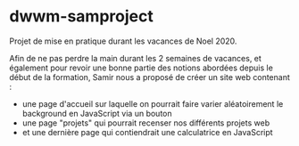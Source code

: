 # dwwm-samproject

Projet de mise en pratique durant les vacances de Noel 2020. 

Afin de ne pas perdre la main durant les 2 semaines de vacances, et également pour revoir une bonne partie des notions abordées depuis le début de la formation, Samir nous a proposé de créer un site web contenant : 

- une page d'accueil sur laquelle on pourrait faire varier aléatoirement le background en JavaScript via un bouton 
- une page "projets" qui pourrait recenser nos différents projets web 
- et une dernière page qui contiendrait une calculatrice en JavaScript 
